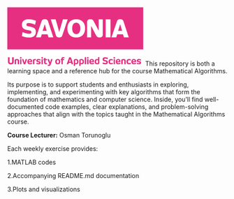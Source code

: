 ![Savonia](/images/savonia_logo_en_3.webp) 
This repository is both a learning space and a reference hub for the course Mathematical Algorithms.

Its purpose is to support students and enthusiasts in exploring, implementing, and experimenting with key algorithms that form the foundation of mathematics and computer science. Inside, you’ll find well-documented code examples, clear explanations, and problem-solving approaches that align with the topics taught in the Mathematical Algorithms course.

**Course Lecturer:** Osman Torunoglu

Each weekly exercise provides:

1.MATLAB codes

2.Accompanying README.md documentation

3.Plots and visualizations

